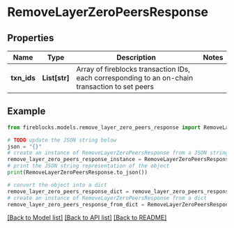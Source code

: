 # RemoveLayerZeroPeersResponse


## Properties

Name | Type | Description | Notes
------------ | ------------- | ------------- | -------------
**txn_ids** | **List[str]** | Array of fireblocks transaction IDs, each corresponding to an on-chain transaction to set peers | 

## Example

```python
from fireblocks.models.remove_layer_zero_peers_response import RemoveLayerZeroPeersResponse

# TODO update the JSON string below
json = "{}"
# create an instance of RemoveLayerZeroPeersResponse from a JSON string
remove_layer_zero_peers_response_instance = RemoveLayerZeroPeersResponse.from_json(json)
# print the JSON string representation of the object
print(RemoveLayerZeroPeersResponse.to_json())

# convert the object into a dict
remove_layer_zero_peers_response_dict = remove_layer_zero_peers_response_instance.to_dict()
# create an instance of RemoveLayerZeroPeersResponse from a dict
remove_layer_zero_peers_response_from_dict = RemoveLayerZeroPeersResponse.from_dict(remove_layer_zero_peers_response_dict)
```
[[Back to Model list]](../README.md#documentation-for-models) [[Back to API list]](../README.md#documentation-for-api-endpoints) [[Back to README]](../README.md)


